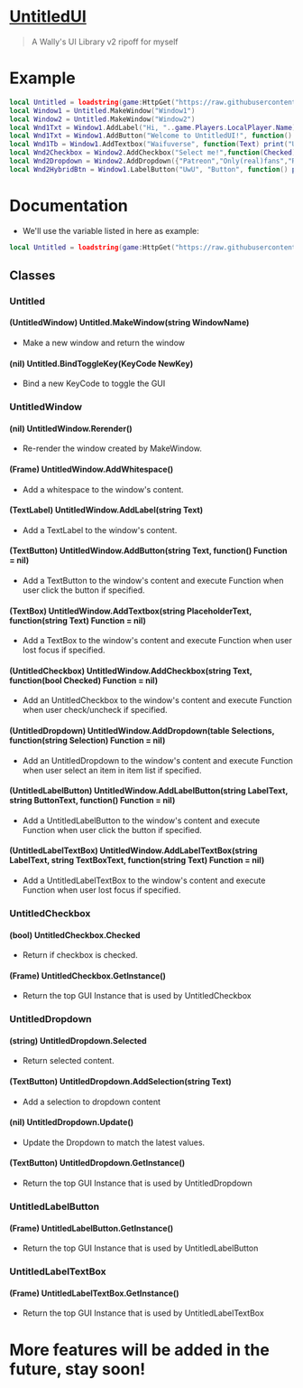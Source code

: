 # [UntitledUI](https://raw.githubusercontent.com/teppyboy/RbxScripts/master/Misc/UntitledUI/Library.lua)
> A Wally's UI Library v2 ripoff for myself
# Example
```lua
local Untitled = loadstring(game:HttpGet("https://raw.githubusercontent.com/teppyboy/RbxScripts/master/Misc/UntitledUI/Library.lua"))()
local Window1 = Untitled.MakeWindow("Window1")
local Window2 = Untitled.MakeWindow("Window2")
local Wnd1Txt = Window1.AddLabel("Hi, "..game.Players.LocalPlayer.Name)
local Wnd1Txt = Window1.AddButton("Welcome to UntitledUI!", function() print("Wow you actually clicked this") end)
local Wnd1Tb = Window1.AddTextbox("Waifuverse", function(Text) print("UwU: "..Text) end)
local Wnd2Checkbox = Window2.AddCheckbox("Select me!",function(Checked) print("Selected: "..tostring(Checked)) end)
local Wnd2Dropdown = Window2.AddDropdown({"Patreon","Only(real)fans","Rubberroad","Pixiv #1", "Trash Pinterest"},function(Selected) print("Selected Value: "..Selected) end)
local Wnd2HybridBtn = Window1.LabelButton("UwU", "Button", function() print("WuW") end)
```
# Documentation
+ We'll use the variable listed in here as example:
```lua
local Untitled = loadstring(game:HttpGet("https://raw.githubusercontent.com/teppyboy/RbxScripts/master/Misc/UntitledUI/Library.lua"))()
```
## Classes
### Untitled
#### (UntitledWindow) Untitled.MakeWindow(string WindowName)
+ Make a new window and return the window
#### (nil) Untitled.BindToggleKey(KeyCode NewKey)
+ Bind a new KeyCode to toggle the GUI
### UntitledWindow
#### (nil) UntitledWindow.Rerender()
+ Re-render the window created by MakeWindow.
#### (Frame) UntitledWindow.AddWhitespace()
+ Add a whitespace to the window's content.
#### (TextLabel) UntitledWindow.AddLabel(string Text)
+ Add a TextLabel to the window's content.
#### (TextButton) UntitledWindow.AddButton(string Text, function() Function = nil)
+ Add a TextButton to the window's content and execute Function when user click the button if specified.
#### (TextBox) UntitledWindow.AddTextbox(string PlaceholderText, function(string Text) Function = nil)
+ Add a TextBox to the window's content and execute Function when user lost focus if specified.
#### (UntitledCheckbox) UntitledWindow.AddCheckbox(string Text, function(bool Checked) Function = nil)
+ Add an UntitledCheckbox to the window's content and execute Function when user check/uncheck if specified.
#### (UntitledDropdown) UntitledWindow.AddDropdown(table Selections, function(string Selection) Function = nil)
+ Add an UntitledDropdown to the window's content and execute Function when user select an item in item list if specified.
#### (UntitledLabelButton) UntitledWindow.AddLabelButton(string LabelText, string ButtonText, function() Function = nil)
+ Add a UntitledLabelButton to the window's content and execute Function when user click the button if specified.
#### (UntitledLabelTextBox) UntitledWindow.AddLabelTextBox(string LabelText, string TextBoxText, function(string Text) Function = nil)
+ Add a UntitledLabelTextBox to the window's content and execute Function when user lost focus if specified.

### UntitledCheckbox
#### (bool) UntitledCheckbox.Checked
+ Return if checkbox is checked.
#### (Frame) UntitledCheckbox.GetInstance()
+ Return the top GUI Instance that is used by UntitledCheckbox

### UntitledDropdown
#### (string) UntitledDropdown.Selected
+ Return selected content.
#### (TextButton) UntitledDropdown.AddSelection(string Text)
+ Add a selection to dropdown content
#### (nil) UntitledDropdown.Update()
+ Update the Dropdown to match the latest values.
#### (TextButton) UntitledDropdown.GetInstance()
+ Return the top GUI Instance that is used by UntitledDropdown

### UntitledLabelButton
#### (Frame) UntitledLabelButton.GetInstance()
+ Return the top GUI Instance that is used by UntitledLabelButton

### UntitledLabelTextBox
#### (Frame) UntitledLabelTextBox.GetInstance()
+ Return the top GUI Instance that is used by UntitledLabelTextBox

# More features will be added in the future, stay soon!
